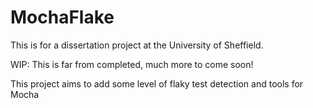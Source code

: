 # MochaFlake

This is for a dissertation project at the University of Sheffield.

WIP: This is far from completed, much more to come soon!

This project aims to add some level of flaky test detection and tools for Mocha
